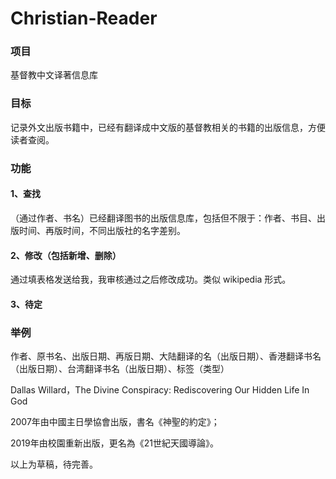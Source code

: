 # Christian-Reader
### 项目

基督教中文译著信息库

### 目标
记录外文出版书籍中，已经有翻译成中文版的基督教相关的书籍的出版信息，方便读者查阅。

### 功能

#### 1、查找
（通过作者、书名）已经翻译图书的出版信息库，包括但不限于：作者、书目、出版时间、再版时间，不同出版社的名字差别。

#### 2、修改（包括新增、删除）
通过填表格发送给我，我审核通过之后修改成功。类似 wikipedia 形式。

#### 3、待定


### 举例

作者、原书名、出版日期、再版日期、大陆翻译的名（出版日期）、香港翻译书名（出版日期）、台湾翻译书名（出版日期）、标签（类型）

Dallas Willard，The Divine Conspiracy: Rediscovering Our Hidden Life In God

2007年由中國主日學協會出版，書名《神聖的約定》；

2019年由校園重新出版，更名為《21世紀天國導論》。


以上为草稿，待完善。
